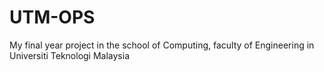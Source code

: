 # UTM-OPS
My final year project in the school of Computing, faculty of Engineering in Universiti Teknologi Malaysia 
